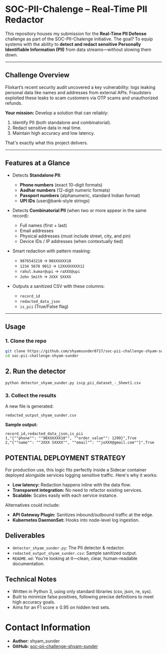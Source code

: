 # SOC-PII-Chalenge – Real-Time PII Redactor

This repository houses my submission for the **Real-Time PII Defense** challenge as part of the SOC-PII-Chalenge initiative. The goal? To equip systems with the ability to **detect and redact sensitive Personally Identifiable Information (PII)** from data streams—without slowing them down.

---

##  Challenge Overview

Flixkart’s recent security audit uncovered a key vulnerability: logs leaking personal data like names and addresses from external APIs. Fraudsters exploited these leaks to scam customers via OTP scams and unauthorized refunds.

**Your mission:** Develop a solution that can reliably:
1. Identify PII (both standalone and combinatorial).
2. Redact sensitive data in real time.
3. Maintain high accuracy and low latency.

That's exactly what this project delivers.

---

##  Features at a Glance

- Detects **Standalone PII**:
  - **Phone numbers** (exact 10-digit formats)
  - **Aadhar numbers** (12-digit numeric formats)
  - **Passport numbers** (alphanumeric, standard Indian format)
  - **UPI IDs** (user@bank-style strings)

- Detects **Combinatorial PII** (when two or more appear in the same record):
  - Full names (first + last)
  - Email addresses
  - Physical addresses (must include street, city, and pin)
  - Device IDs / IP addresses (when contextually tied)

- Smart redaction with pattern masking:
  - `9876543210` → `98XXXXXX10`
  - `1234 5678 9012` → `12XXXXXXXX12`
  - `rahul.kumar@upi` → `raXXX@upi`
  - `John Smith` → `JXXX SXXXX`

- Outputs a sanitized CSV with these columns:
  - `record_id`
  - `redacted_data_json`
  - `is_pii` (True/False flag)

---

##  Usage

### 1. Clone the repo
```bash
git clone https://github.com/shyamsunder0717/soc-pii-challenge-shyam-sunder.git
cd soc-pii-challenge-shyam-sunder
````

## 2. Run the detector
```
python detector_shyam_sunder.py iscp_pii_dataset_-_Sheet1.csv
```

### 3. Collect the results

A new file is generated:

`redacted_output_shyam_sunder.csv`

**Sample output:**

```csv
record_id,redacted_data_json,is_pii
1,"{""phone"": ""98XXXXXX10"", ""order_value"": 1299}",True
2,"{""name"": ""JXXX SXXXX"", ""email"": ""joXXX@gmail.com""}",True
```
## POTENTIAL DEPLOYMENT STRATEGY

For production use, this logic fits perfectly inside a Sidecar container deployed alongside services logging sensitive traffic. Here's why it works:

* **Low latency:** Redaction happens inline with the data flow.
* **Transparent integration:** No need to refactor existing services.
* **Scalable:** Scales easily with each service instance.

Alternatives could include:

* **API Gateway Plugin:** Sanitizes inbound/outbound traffic at the edge.
* **Kubernetes DaemonSet:** Hooks into node-level log ingestion.

## Deliverables

* `detector_shyam_sunder.py`: The PII detector & redactor.
* `redacted_output_shyam_sunder.csv`: Sample sanitized output.
* `README.md`: You’re looking at it—clean, clear, human-readable documentation.

## Technical Notes

* Written in Python 3, using only standard libraries (csv, json, re, sys).
* Built to minimize false positives, following precise definitions to meet high accuracy goals.
* Aims for an F1 score ≥ 0.95 on hidden test sets.

# Contact Information

* **Author:** shyam_sunder
* **GitHub:** [soc-pii-challenge-shyam-sunder](https://github.com/soc-pii-challenge-shyam-sunder)

